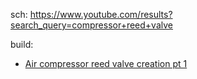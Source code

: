 sch: https://www.youtube.com/results?search_query=compressor+reed+valve

build:
- [Air compressor reed valve creation pt 1](https://youtu.be/ruutq28mOss)

